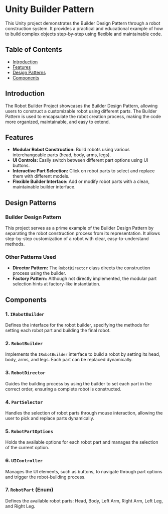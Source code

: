 # Unity Builder Pattern


This Unity project demonstrates the Builder Design Pattern through a robot construction system. It provides a practical and educational example of how to build complex objects step-by-step using flexible and maintainable code.

## Table of Contents

- [Introduction](#introduction)
- [Features](#features)
- [Design Patterns](#design-patterns)
- [Components](#components)


## Introduction

The Robot Builder Project showcases the Builder Design Pattern, allowing users to construct a customizable robot using different parts. The Builder Pattern is used to encapsulate the robot creation process, making the code more organized, maintainable, and easy to extend.

## Features

- **Modular Robot Construction:** Build robots using various interchangeable parts (head, body, arms, legs).
- **UI Controls:** Easily switch between different part options using UI buttons.
- **Interactive Part Selection:** Click on robot parts to select and replace them with different models.
- **Flexible Builder Interface:** Add or modify robot parts with a clean, maintainable builder interface.

## Design Patterns

### Builder Design Pattern

This project serves as a prime example of the Builder Design Pattern by separating the robot construction process from its representation. It allows step-by-step customization of a robot with clear, easy-to-understand methods.

### Other Patterns Used

- **Director Pattern:** The `RobotDirector` class directs the construction process using the builder.
- **Factory Pattern:** Although not directly implemented, the modular part selection hints at factory-like instantiation.

## Components

### 1. `IRobotBuilder`
Defines the interface for the robot builder, specifying the methods for setting each robot part and building the final robot.

### 2. `RobotBuilder`
Implements the `IRobotBuilder` interface to build a robot by setting its head, body, arms, and legs. Each part can be replaced dynamically.

### 3. `RobotDirector`
Guides the building process by using the builder to set each part in the correct order, ensuring a complete robot is constructed.

### 4. `PartSelector`
Handles the selection of robot parts through mouse interaction, allowing the user to pick and replace parts dynamically.

### 5. `RobotPartOptions`
Holds the available options for each robot part and manages the selection of the current option.

### 6. `UIController`
Manages the UI elements, such as buttons, to navigate through part options and trigger the robot-building process.

### 7. `RobotPart` (Enum)
Defines the available robot parts: Head, Body, Left Arm, Right Arm, Left Leg, and Right Leg.

